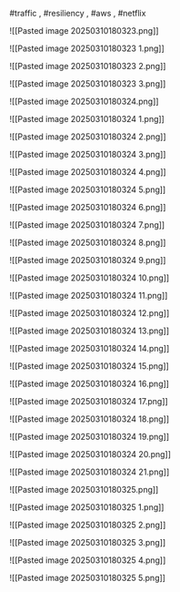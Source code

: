 #traffic , #resiliency , #aws , #netflix 




![[Pasted image 20250310180323.png]]

![[Pasted image 20250310180323 1.png]]

![[Pasted image 20250310180323 2.png]]

![[Pasted image 20250310180323 3.png]]

![[Pasted image 20250310180324.png]]

![[Pasted image 20250310180324 1.png]]

![[Pasted image 20250310180324 2.png]]

![[Pasted image 20250310180324 3.png]]

![[Pasted image 20250310180324 4.png]]

![[Pasted image 20250310180324 5.png]]

![[Pasted image 20250310180324 6.png]]

![[Pasted image 20250310180324 7.png]]

![[Pasted image 20250310180324 8.png]]

![[Pasted image 20250310180324 9.png]]

![[Pasted image 20250310180324 10.png]]

![[Pasted image 20250310180324 11.png]]

![[Pasted image 20250310180324 12.png]]

![[Pasted image 20250310180324 13.png]]

![[Pasted image 20250310180324 14.png]]

![[Pasted image 20250310180324 15.png]]

![[Pasted image 20250310180324 16.png]]

![[Pasted image 20250310180324 17.png]]

![[Pasted image 20250310180324 18.png]]

![[Pasted image 20250310180324 19.png]]

![[Pasted image 20250310180324 20.png]]

![[Pasted image 20250310180324 21.png]]

![[Pasted image 20250310180325.png]]

![[Pasted image 20250310180325 1.png]]

![[Pasted image 20250310180325 2.png]]

![[Pasted image 20250310180325 3.png]]

![[Pasted image 20250310180325 4.png]]

![[Pasted image 20250310180325 5.png]]